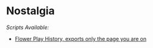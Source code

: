# Nostalgia

*Scripts Available:*
- [Flower Play History, exports only the page you are on](./nostalgia_flower_scraper.user.js)
